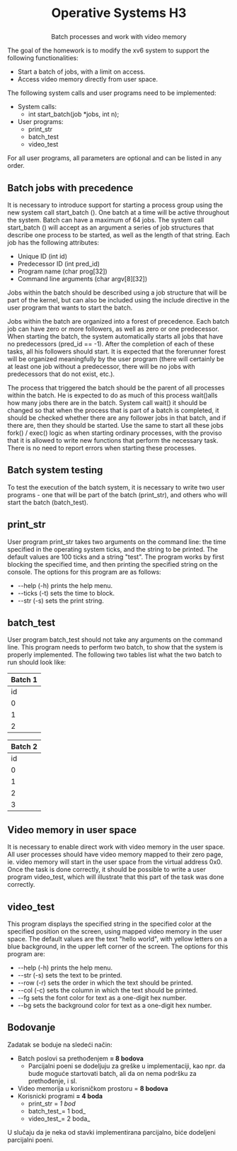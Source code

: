 #  <p align="center"> Operative Systems H3 </p>

<p align="center"> Batch processes and work with video memory </p>

The goal of the homework is to modify the xv6 system to support the following functionalities:

- Start a batch of jobs, with a limit on access.
- Access video memory directly from user space.

The following system calls and user programs need to be implemented:

- System calls:
  - int start\_batch(job \*jobs, int n);
- User programs:
  - print\_str
  - batch\_test
  - video\_test

For all user programs, all parameters are optional and can be listed in any order.

## Batch jobs with precedence

It is necessary to introduce support for starting a process group using the new system call start\_batch (). One batch at a time will be active throughout the system. Batch can have a maximum of 64 jobs. The system call start\_batch () will accept as an argument a series of job structures that describe one process to be started, as well as the length of that string. Each job has the following attributes:

- Unique ID (int id)
- Predecessor ID (int pred\_id)
- Program name (char prog[32])
- Command line arguments (char argv[8][32])

Jobs within the batch should be described using a job structure that will be part of the kernel, but can also be included using the include directive in the user program that wants to start the batch.

Jobs within the batch are organized into a forest of precedence. Each batch job can have zero or more followers, as well as zero or one predecessor. When starting the batch, the system automatically starts all jobs that have no predecessors (pred\_id == -1). After the completion of each of these tasks, all his followers should start. It is expected that the forerunner forest will be organized meaningfully by the user program (there will certainly be at least one job without a predecessor, there will be no jobs with predecessors that do not exist, etc.).

The process that triggered the batch should be the parent of all processes within the batch. He is expected to do as much of this process wait()alls how many jobs there are in the batch. System call wait() it should be changed so that when the process that is part of a batch is completed, it should be checked whether there are any follower jobs in that batch, and if there are, then they should be started. Use the same to start all these jobs fork() / exec() logic as when starting ordinary processes, with the proviso that it is allowed to write new functions that perform the necessary task. There is no need to report errors when starting these processes.

##


## Batch system testing

To test the execution of the batch system, it is necessary to write two user programs - one that will be part of the batch (print\_str), and others who will start the batch (batch\_test).

## print\_str

User program print\_str takes two arguments on the command line: the time specified in the operating system ticks, and the string to be printed. The default values are 100 ticks and a string &quot;test&quot;. The program works by first blocking the specified time, and then printing the specified string on the console. The options for this program are as follows:

- --help (-h) prints the help menu.
- --ticks (-t) sets the time to block.
- --str (-s) sets the print string.

## batch\_test

User program batch\_test should not take any arguments on the command line. This program needs to perform two batch, to show that the system is properly implemented. The following two tables list what the two batch to run should look like:

| Batch 1 |
| --- |
| id | pred\_id | prog | argv |
| 0 | -1 | print\_str | &quot;print\_str&quot; &quot;-t&quot; &quot;100&quot; &quot;-s&quot; &quot;first&quot; |
| 1 | -1 | print\_str | &quot;print\_str&quot; &quot;-t&quot; &quot;200&quot; &quot;-s&quot; &quot;second&quot; |
| 2 | 1 | print\_str | &quot;print\_str&quot; &quot;-t&quot; &quot;100&quot; &quot;-s&quot; &quot;third&quot; |

| Batch 2 |
| --- |
| id | pred\_id | prog | argv |
| 0 | -1 | print\_str | &quot;print\_str&quot; &quot;-s&quot; &quot;first&quot; |
| 1 | 0 | print\_str | &quot;print\_str&quot; &quot;-s&quot; &quot;second&quot; |
| 2 | 0 | print\_str | &quot;print\_str&quot; &quot;-s&quot; &quot;third&quot; &quot;-t&quot; &quot;200&quot; |
| 3 | 2 | print\_str | &quot;print\_str&quot; &quot;-s&quot; &quot;fourth&quot; |

## Video memory in user space

It is necessary to enable direct work with video memory in the user space. All user processes should have video memory mapped to their zero page, ie. video memory will start in the user space from the virtual address 0x0. Once the task is done correctly, it should be possible to write a user program video\_test, which will illustrate that this part of the task was done correctly.

## video\_test

This program displays the specified string in the specified color at the specified position on the screen, using mapped video memory in the user space. The default values are the text &quot;hello world&quot;, with yellow letters on a blue background, in the upper left corner of the screen. The options for this program are:

- --help (-h) prints the help menu.
- --str (-s) sets the text to be printed.
- --row (-r) sets the order in which the text should be printed.
- --col (-c) sets the column in which the text should be printed.
- --fg sets the font color for text as a one-digit hex number.
- --bg sets the background color for text as a one-digit hex number.

##


## Bodovanje

Zadatak se boduje na sledeći način:

- Batch poslovi sa prethođenjem **= 8 bodova**
  - Parcijalni poeni se dodeljuju za greške u implementaciji, kao npr. da bude moguće startovati batch, ali da on nema podršku za prethođenje, i sl.
- Video memorija u korisničkom prostoru = **8 bodova**
- Korisnicki programi **= 4 boda**
  - print\_str = _1 bod_
  - batch\_test_= 1 bod_
  - video\_test_= 2 boda_

U slučaju da je neka od stavki implementirana parcijalno, biće dodeljeni parcijalni poeni.
